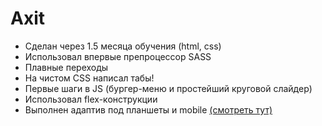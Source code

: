 # Axit
- Сделан через 1.5 месяца обучения (html, css)
- Использовал впервые препроцессор SASS
- Плавные переходы
- На чистом CSS написал табы!
- Первые шаги в JS (бургер-меню и простейший круговой слайдер)
- Использовал flex-конструкции
- Выполнен адаптив под планшеты и mobile [(смотреть тут)](https://drabovich.github.io/Project-2-Axit/)
